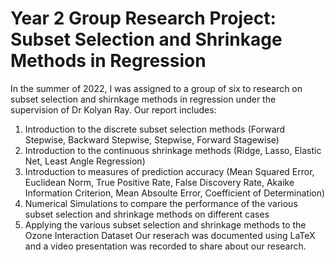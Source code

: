 # Year 2 Group Research Project: Subset Selection and Shrinkage Methods in Regression
In the summer of 2022, I was assigned to a group of six to research on subset selection and shirnkage methods in regression under the supervision of Dr Kolyan Ray. Our report includes:
1. Introduction to the discrete subset selection methods (Forward Stepwise, Backward Stepwise, Stepwise, Forward Stagewise)
2. Introduction to the continuous shrinkage methods (Ridge, Lasso, Elastic Net, Least Angle Regression)
3. Introduction to measures of prediction accuracy (Mean Squared Error, Euclidean Norm, True Positive Rate, False Discovery Rate, Akaike Information Criterion, Mean Absoulte Error, Coefficient of Determination)
4. Numerical Simulations to compare the performance of the various subset selection and shrinkage methods on different cases
5. Applying the various subset selection and shrinkage methods to the Ozone Interaction Dataset
Our reserach was documented using LaTeX and a video presentation was recorded to share about our research. 
